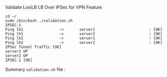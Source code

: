 

Validate LoxiLB LB Over IPSec for VPN Feature

```
cd ~/
sudo /bin/bash ./validation.sh
IPSEC-1
Ping lh1                ->       server1                        : [OK]
Ping lh1                ->       server2                        : [OK]
Ping lh2                ->       server1                        : [OK]
Ping lh2                ->       server2                        : [OK]
IPSec Tunnel Traffic [OK]
server1 UP
server2 UP
IPSEC-1 [OK]
```

Summary `validation.sh` file :


